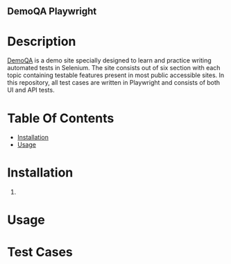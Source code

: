 ## DemoQA Playwright
# Description
[DemoQA](https://demoqa.com/) is a demo site specially designed to learn and practice writing automated tests in Selenium. 
The site consists out of six section with each topic containing testable features present in most public accessible sites.
In this repository, all test cases are written in Playwright and consists of both UI and API tests.  

# Table Of Contents
- [Installation](#installation)
- [Usage](#usage)

# Installation
1. 

# Usage


# Test Cases
